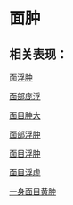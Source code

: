 # 面肿## 相关表现：[面浮肿](https://zuoye.gmzyh.com/search?key=面浮肿)[面部庞浮](https://zuoye.gmzyh.com/search?key=面部庞浮)[面目肿大](https://zuoye.gmzyh.com/search?key=面目肿大)[面部浮肿](https://zuoye.gmzyh.com/search?key=面部浮肿)[面目浮肿](https://zuoye.gmzyh.com/search?key=面目浮肿)[面目浮虚](https://zuoye.gmzyh.com/search?key=面目浮虚)[一身面目黄肿](https://zuoye.gmzyh.com/search?key=一身面目黄肿)